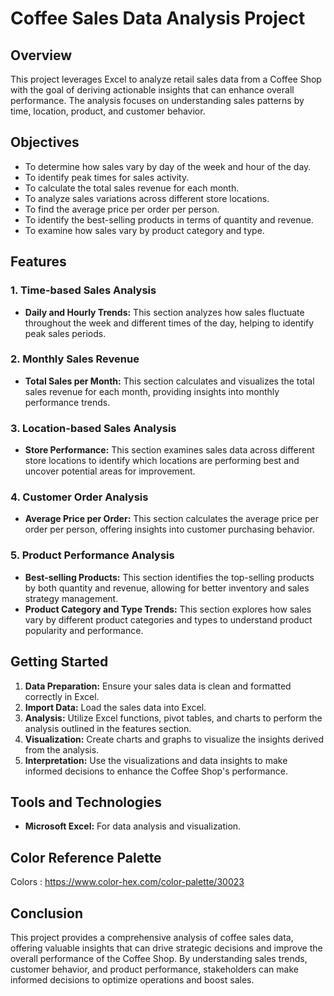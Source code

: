 # Coffee Sales Data Analysis Project

## Overview
This project leverages Excel to analyze retail sales data from a Coffee Shop with the goal of deriving actionable insights that can enhance overall performance. The analysis focuses on understanding sales patterns by time, location, product, and customer behavior.

## Objectives
- To determine how sales vary by day of the week and hour of the day.
- To identify peak times for sales activity.
- To calculate the total sales revenue for each month.
- To analyze sales variations across different store locations.
- To find the average price per order per person.
- To identify the best-selling products in terms of quantity and revenue.
- To examine how sales vary by product category and type.

## Features

### 1. Time-based Sales Analysis
- **Daily and Hourly Trends:** This section analyzes how sales fluctuate throughout the week and different times of the day, helping to identify peak sales periods.
  
### 2. Monthly Sales Revenue
- **Total Sales per Month:** This section calculates and visualizes the total sales revenue for each month, providing insights into monthly performance trends.

### 3. Location-based Sales Analysis
- **Store Performance:** This section examines sales data across different store locations to identify which locations are performing best and uncover potential areas for improvement.

### 4. Customer Order Analysis
- **Average Price per Order:** This section calculates the average price per order per person, offering insights into customer purchasing behavior.
  
### 5. Product Performance Analysis
- **Best-selling Products:** This section identifies the top-selling products by both quantity and revenue, allowing for better inventory and sales strategy management.
- **Product Category and Type Trends:** This section explores how sales vary by different product categories and types to understand product popularity and performance.

## Getting Started
1. **Data Preparation:** Ensure your sales data is clean and formatted correctly in Excel.
2. **Import Data:** Load the sales data into Excel.
3. **Analysis:** Utilize Excel functions, pivot tables, and charts to perform the analysis outlined in the features section.
4. **Visualization:** Create charts and graphs to visualize the insights derived from the analysis.
5. **Interpretation:** Use the visualizations and data insights to make informed decisions to enhance the Coffee Shop's performance.

## Tools and Technologies
- **Microsoft Excel:** For data analysis and visualization.

## Color Reference Palette
Colors : https://www.color-hex.com/color-palette/30023

## Conclusion
This project provides a comprehensive analysis of coffee sales data, offering valuable insights that can drive strategic decisions and improve the overall performance of the Coffee Shop. By understanding sales trends, customer behavior, and product performance, stakeholders can make informed decisions to optimize operations and boost sales.

